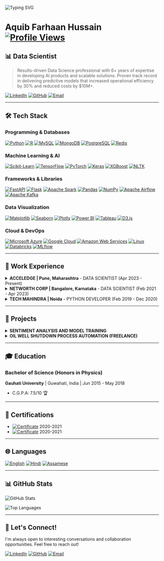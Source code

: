 ![Typing SVG](https://readme-typing-svg.herokuapp.com?color=F7DF1E&lines=Welcome+to+My+Profile!;I+love+Python+and+AI!)
# Aquib Farhaan Hussain <a href="#"><img src="https://komarev.com/ghpvc/?username=aquib97&color=blue" alt="Profile Views"></a>
## 📊 Data Scientist

> Results-driven Data Science professional with 6+ years of expertise in developing AI products and scalable solutions. Proven track record in delivering predictive models that increased operational efficiency by 30% and reduced costs by $10M+.

[![LinkedIn](https://custom-icon-badges.demolab.com/badge/LinkedIn-0A66C2?logo=linkedin-white&logoColor=fff)](https://linkedin.com/in/aquibfarhaan/) [![GitHub](https://img.shields.io/badge/GitHub-%23121011.svg?logo=github&logoColor=white)](https://github.com/aquib97) [![Email](https://img.shields.io/badge/Gmail-D14836?logo=gmail&logoColor=white)](mailto:aquib.farhaan2@gmail.com)

---

## 🛠️ Tech Stack

### Programming & Databases
[![Python](https://img.shields.io/badge/Python-3776AB?style=plastic&logo=python&logoColor=yellow "Python")](https://www.python.org/)
[![R](https://img.shields.io/badge/R-276DC3?style=plastic&logo=r&logoColor=white "R")](https://www.r-project.org/)
[![MySQL](https://img.shields.io/badge/MySQL-4479A1?style=plastic&logo=mysql&logoColor=white "MySQL")](https://www.mysql.com/)
[![MongoDB](https://img.shields.io/badge/MongoDB-47A248?style=plastic&logo=mongodb&logoColor=white "MongoDB")](https://www.mongodb.com/)
[![PostgreSQL](https://img.shields.io/badge/PostgreSQL-336791?style=plastic&logo=postgresql&logoColor=white "PostgreSQL")](https://www.postgresql.org/)
[![Redis](https://img.shields.io/badge/Redis-DC382D?style=plastic&logo=redis&logoColor=white "Redis")](https://redis.io/)

### Machine Learning & AI
[![Scikit-Learn](https://img.shields.io/badge/Scikit--Learn-F7931E?style=plastic&logo=scikit-learn&logoColor=white "Scikit-Learn")](https://scikit-learn.org/)
[![TensorFlow](https://img.shields.io/badge/TensorFlow-FF6F00?style=plastic&logo=tensorflow&logoColor=white "TensorFlow")](https://www.tensorflow.org/)
[![PyTorch](https://img.shields.io/badge/PyTorch-EE4C2C?style=plastic&logo=pytorch&logoColor=white "PyTorch")](https://pytorch.org/)
[![Keras](https://img.shields.io/badge/Keras-D00000?style=plastic&logo=keras&logoColor=white "Keras")](https://keras.io/)
[![XGBoost](https://img.shields.io/badge/XGBoost-AA4A44?style=plastic&logo=xgboost&logoColor=white "XGBoost")](https://xgboost.readthedocs.io/)
[![NLTK](https://img.shields.io/badge/NLTK-008080?style=plastic&logo=nltk&logoColor=white "NLTK")](https://www.nltk.org/)

### Frameworks & Libraries
[![FastAPI](https://img.shields.io/badge/FastAPI-009688?style=plastic&logo=fastapi&logoColor=white "FastAPI")](https://fastapi.tiangolo.com/)
[![Flask](https://img.shields.io/badge/Flask-000000?style=plastic&logo=flask&logoColor=white "Flask")](https://flask.palletsprojects.com/)
[![Apache Spark](https://img.shields.io/badge/Apache%20Spark-E25A1C?style=plastic&logo=apachespark&logoColor=white "Apache Spark")](https://spark.apache.org/)
[![Pandas](https://img.shields.io/badge/Pandas-150458?style=plastic&logo=pandas&logoColor=white "Pandas")](https://pandas.pydata.org/)
[![NumPy](https://img.shields.io/badge/NumPy-013243?style=plastic&logo=numpy&logoColor=white "NumPy")](https://numpy.org/)
[![Apache Airflow](https://img.shields.io/badge/Apache%20Airflow-017CEE?style=plastic&logo=apacheairflow&logoColor=white "Apache Airflow")](https://airflow.apache.org/)
[![Apache Kafka](https://img.shields.io/badge/Apache%20Kafka-231F20?style=plastic&logo=apachekafka&logoColor=white "Apache Kafka")](https://kafka.apache.org/)

### Data Visualization
[![Matplotlib](https://img.shields.io/badge/Matplotlib-11557C?style=plastic&logo=matplotlib&logoColor=white "Matplotlib")](https://matplotlib.org/)
[![Seaborn](https://img.shields.io/badge/Seaborn-1F77B4?style=plastic&logo=seaborn&logoColor=white "Seaborn")](https://seaborn.pydata.org/)
[![Plotly](https://img.shields.io/badge/Plotly-3F4F75?style=plastic&logo=plotly&logoColor=white "Plotly")](https://plotly.com/)
[![Power BI](https://img.shields.io/badge/Power%20BI-F2C811?style=plastic&logo=powerbi&logoColor=white "Power BI")](https://powerbi.microsoft.com/)
[![Tableau](https://img.shields.io/badge/Tableau-E97627?style=plastic&logo=tableau&logoColor=white "Tableau")](https://www.tableau.com/)
[![D3.js](https://img.shields.io/badge/D3.js-F9A03C?style=plastic&logo=d3dotjs&logoColor=white "D3.js")](https://d3js.org/)

### Cloud & DevOps
[![Microsoft Azure](https://img.shields.io/badge/Microsoft%20Azure-0078D4?style=plastic&logo=microsoftazure&logoColor=white "Microsoft Azure")](https://azure.microsoft.com/)
[![Google Cloud](https://img.shields.io/badge/Google%20Cloud-4285F4?style=plastic&logo=googlecloud&logoColor=white "Google Cloud")](https://cloud.google.com/)
[![Amazon Web Services](https://img.shields.io/badge/Amazon%20Web%20Services-FF9900?style=plastic&logo=amazonaws&logoColor=white "Amazon Web Services")](https://aws.amazon.com/)
[![Linux](https://img.shields.io/badge/Linux-FCC624?style=plastic&logo=linux&logoColor=black "Linux")](https://www.linux.org/)
[![Databricks](https://img.shields.io/badge/Databricks-FF3621?style=plastic&logo=databricks&logoColor=white "Databricks")](https://www.databricks.com/)
[![MLflow](https://img.shields.io/badge/MLflow-0194E2?style=plastic&logo=mlflow&logoColor=white "MLflow")](https://mlflow.org/)

---

## 💼 Work Experience

<details>
<summary><strong>ACCELEDGE | Pune, Maharashtra</strong> - DATA SCIENTIST (Apr 2023 - Present)</summary>

#### VOICE BOT PLATFORM
- Engineered a scalable voice bot integrated with dialer API, managing 10,000+ daily calls through MongoDB and temporary caching, resulting in 40% improved customer engagement.
- Created an end-to-end service for real-time audio interactions with speech-to-text transcription and multilingual support, reducing response time by 65% and increasing user satisfaction by 45%.
- Integrated GenAI (OpenAI + LangChain) to generate dynamic responses, boosting system efficiency by 35% and expanding language capabilities to support 8+ languages.
- Established a robust audio response pipeline with session-aware memory management, decreasing latency by 50% while maintaining 99.5% uptime.

#### WEB BOT PLATFORM
- Created a scalable chatbot platform for web and WhatsApp applications using JSON-based architecture, increasing user engagement by 55% and reducing customer service costs by 30%.
- Configured MongoDB for session management and applied RAG techniques with LLM and Hugging Face models, improving response accuracy by 40% and reducing processing time by 25%.
- Enhanced platform functionality with API integration, sentiment analysis, and multilingual support, resulting in 65% higher user retention and 70% faster query resolution.

#### AUDIO PROCESSING AND NLP AUTOMATION
- Constructed FastAPI microservices for multilingual audio pipelines with SpeechBrain and Google STT, processing 5,000+ monthly audio files with 98% accuracy.
- Architected APIs with flexible input support, token-based security, and fault handling, reducing system failures by 75% and improving cross-language NLP task efficiency by 60%.

#### DATA SCRAPING AND AUTOMATION
- Developed Selenium-based web scraping tool that reduced manual data collection time by 90%, extracting and processing 500+ data files daily.
- Established post-processing pipelines and daily logging system integrated with SQL database, enabling real-time visualization that improved decision-making speed by 70%.
</details>

<details>
<summary><strong>NETWORTH CORP | Bangalore, Karnataka</strong> - DATA SCIENTIST (Feb 2021 - Apr 2023)</summary>

#### TOTAL EXTRACT LOSS OPTIMIZATION
- Conducted root cause analysis using regression techniques and Shap value-driven feature importance, identifying 8 key factors affecting yield loss.
- Formulated optimal process control parameters based on historical data analysis, resulting in 0.65% yield increase and $450K annual savings.
- Engineered scalable data models and pipelines that accelerated analysis of high-volume datasets by 40%, enabling weekly instead of monthly reporting.

#### SPACE OPTIMIZATION
- Devised an optimization algorithm for SKU combination in route assembly, maximizing truck space utilization by 35% and reducing transportation costs by $300K monthly.

#### ELECTRICITY FORECAST IN BREWERIES
- Analyzed 15-minute interval electricity consumption patterns across brewery operations, identifying peak usage periods and optimization opportunities.
- Applied time series forecasting techniques achieving 90% prediction accuracy with LSTM models, enabling 15% reduction in electricity costs through optimized scheduling.

#### OTHER ACHIEVEMENTS
- Programmed an automation tool for MRP controller validation and SAP responsibility management, handling 20+ daily incidents automatically and reducing manual processing time by 85%.
- Built an SLA breach monitoring system with automated alerts, helping prioritize critical cases and contributing to $10M cost savings through improved incident management.
</details>

<details>
<summary><strong>TECH MAHINDRA | Noida</strong> - PYTHON DEVELOPER (Feb 2019 - Dec 2020)</summary>

- Created Python-based data processing applications that improved operational efficiency by 30% and reduced manual data handling by 65%.
- Established ETL processes using Pandas and NumPy, processing 2TB+ of data monthly from various sources with 99.8% accuracy.
- Developed RESTful APIs with Flask that decreased system integration time by 40% and enabled real-time data exchange between 5+ systems.
- Collaborated with cross-functional teams to deliver data-driven solutions that reduced decision-making time by 50%.
- Systematized reporting processes, cutting report generation time by 75% and eliminating errors while improving data visualization by 60%.
</details>

---

## 🚀 Projects

<details>
<summary><strong>SENTIMENT ANALYSIS AND MODEL TRAINING</strong></summary>

- Processed and analyzed 1.6M Twitter records to classify sentiment with 92% accuracy, improving customer insight generation by 40%.
- Evaluated multiple models (GloVe+Stacked Bi-LSTM, ANN, Logistic Regression), achieving 15% performance improvement over baseline models.
</details>

<details>
<summary><strong>OIL WELL SHUTDOWN PROCESS AUTOMATION (FREELANCE)</strong></summary>

- Examined neighboring well behavior within specified radius of center well shutdown, analyzing 13GB of data from 60 wells.
- Applied predictive analysis techniques that reduced shutdown planning time by 65% and improved production forecasting accuracy by 30%.
- Automated visualization process, enabling stakeholders to identify patterns 5x faster and make data-driven decisions.
</details>

---

## 🎓 Education

### Bachelor of Science (Honors in Physics)
**Gauhati University** | Guwahati, India | Jun 2015 - May 2018
- C.G.P.A: 7.5/10 🏆

---

## 📜 Certifications

- <span><a href="#"><img src="https://img.shields.io/badge/Certificate-Machine_Learning_Masters%20iNeuron%20Intelligence-blue" alt="Certificate"></a></span> 2020-2021
- <span><a href="#"><img src="https://img.shields.io/badge/Certificate-Business_Analytics_Masters%20iNeuron%20Intelligence-orange" alt="Certificate"></a></span> 2020-2021

---

## 🌐 Languages

<span><a href="#"><img src="https://img.shields.io/badge/English-Fluent-blue" alt="English"></a></span>
<span><a href="#"><img src="https://img.shields.io/badge/Hindi-Native-green" alt="Hindi"></a></span>
<span><a href="#"><img src="https://img.shields.io/badge/Assamese-Native-green" alt="Assamese"></a></span>

---

## 📊 GitHub Stats

![GitHub Stats](https://github-readme-stats.vercel.app/api?username=aquib97&rank_icon=github&theme=github_dark)

![Top Languages](https://github-readme-stats.vercel.app/api/top-langs/?username=aquib97&layout=pie&theme=github_dark)

---

## 🤝 Let's Connect!

I'm always open to interesting conversations and collaboration opportunities. Feel free to reach out!

[![LinkedIn](https://img.shields.io/badge/Let's_connect_on-LinkedIn-0077B5?style=for-the-badge&logo=linkedin&logoColor=white)](https://linkedin.com/in/aquibfarhaan/)
[![GitHub](https://img.shields.io/badge/Check_my_repos_on-GitHub-100000?style=for-the-badge&logo=github&logoColor=white)](https://github.com/aquib97)
[![Email](https://img.shields.io/badge/Send_me_an-Email-D14836?style=for-the-badge&logo=gmail&logoColor=white)](mailto:aquib.farhaan2@gmail.com)
